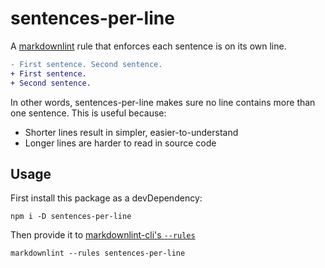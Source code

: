 # sentences-per-line

A [markdownlint](https://github.com/DavidAnson/markdownlint) rule that enforces each sentence is on its own line.

```diff
- First sentence. Second sentence.
+ First sentence.
+ Second sentence.
```

In other words, sentences-per-line makes sure no line contains more than one sentence.
This is useful because:

- Shorter lines result in simpler, easier-to-understand
- Longer lines are harder to read in source code

## Usage

First install this package as a devDependency:

```shell
npm i -D sentences-per-line
```

Then provide it to [markdownlint-cli's `--rules`](https://github.com/igorshubovych/markdownlint-cli)

```shell
markdownlint --rules sentences-per-line
```

